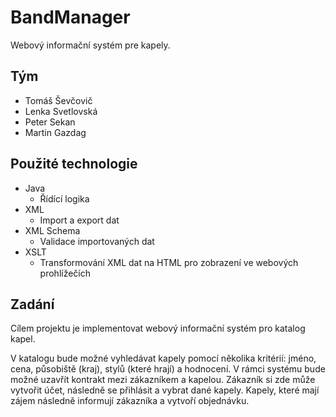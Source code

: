 # BandManager
Webový informační systém pre kapely.

## Tým
* Tomáš Ševčovič
* Lenka Svetlovská
* Peter Sekan
* Martin Gazdag

## Použité technologie

* Java
  * Řídící logika
* XML
  * Import a export dat
* XML Schema
  * Validace importovaných dat
* XSLT
  * Transformování XML dat na HTML pro zobrazení ve webových prohlížečích

## Zadání
  Cílem projektu je implementovat webový informační systém pro katalog kapel.
  
  V katalogu bude možné vyhledávat kapely pomocí několika kritérií: jméno, cena, působiště (kraj), stylů (které hrají) a hodnocení. V rámci systému bude možné uzavřít kontrakt mezi zákazníkem a kapelou. Zákazník si zde může vytvořit účet, následně se přihlásit a vybrat dané kapely. Kapely, které mají zájem následně informují zákazníka a vytvoří objednávku.
